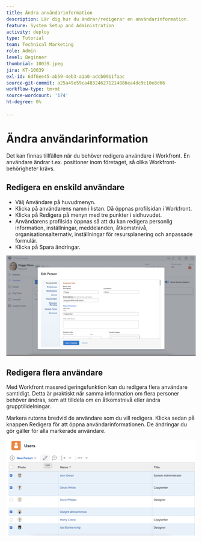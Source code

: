 ```yaml
---
title: Ändra användarinformation
description: Lär dig hur du ändrar/redigerar en användarinformation.
feature: System Setup and Administration
activity: deploy
type: Tutorial
team: Technical Marketing
role: Admin
level: Beginner
thumbnial: 10039.jpeg
jira: KT-10039
exl-id: 6df6ee45-ab59-4eb3-a1a0-adcb0911faac
source-git-commit: a25a49e59ca483246271214886ea4dc9c10e8d66
workflow-type: tm+mt
source-wordcount: '174'
ht-degree: 0%

---
```


# Ändra användarinformation

Det kan finnas tillfällen när du behöver redigera användare i Workfront. En användare ändrar t.ex. positioner inom företaget, så olika Workfront-behörigheter krävs.

## Redigera en enskild användare

* Välj Användare på huvudmenyn.
* Klicka på användarens namn i listan. Då öppnas profilsidan i Workfront.
* Klicka på Redigera på menyn med tre punkter i sidhuvudet.
* Användarens profilsida öppnas så att du kan redigera personlig information, inställningar, meddelanden, åtkomstnivå, organisationsalternativ, inställningar för resursplanering och anpassade formulär.
* Klicka på Spara ändringar.


![[!DNL Edit Person] fönster](assets/mod_01.png)

## Redigera flera användare

Med Workfront massredigeringsfunktion kan du redigera flera användare samtidigt. Detta är praktiskt när samma information om flera personer behöver ändras, som att tilldela om en åtkomstnivå eller ändra grupptilldelningar.

Markera rutorna bredvid de användare som du vill redigera. Klicka sedan på knappen Redigera för att öppna användarinformationen. De ändringar du gör gäller för alla markerade användare.


![[!DNL Edit Person] fönster](assets/mod_02.png)
